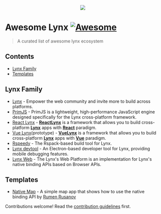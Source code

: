 <div align="center">
<img src="awesome-lynx-banner.png" href="#"/>
</div>

# Awesome Lynx [![Awesome](https://awesome.re/badge.svg)](https://awesome.re)

> A curated list of awesome lynx ecosystem

## Contents

- [Lynx Family](#lynx-family)
- [Templates](#templates)

## Lynx Family

- [Lynx](https://lynxjs.org) - Empower the web community and invite more to build across platforms.
- [PrimJS](https://github.com/lynx-family/primjs) - PrimJS is a lightweight, high-performance JavaScript engine designed specifically for the Lynx cross-platform framework.
- [React Lynx](https://lynxjs.org/react) - [**ReactLynx**](https://lynxjs.org/react/) is a framework that allows you to build cross-platform [**Lynx**](https://lynxjs.org/) apps with [**React**](https://react.dev/) paradigm.
- [Vue Lynx](https://github.com/rahul-vashishtha/lynx-stack/tree/lynx-vue-implementation)(prototype) - [**VueLynx**](https://github.com/rahul-vashishtha/lynx-stack/tree/lynx-vue-implementation) is a framework that allows you to build cross-platform [**Lynx**](https://lynxjs.org/) apps with [**Vue**](https://vuejs.org/) paradigm.
- [Rspeedy](https://lynxjs.org/rspeedy) - The Rspack-based build tool for Lynx.
- [Lynx devtool](https://github.com/lynx-family/lynx-devtool) - An Electron-based developer tool for Lynx, providing mobile debugging features.
- [Lynx Web](https://github.com/lynx-family/lynx-stack/tree/main/packages/web-platform) - The Lynx's Web Platform is an implementation for Lynx's native binding APIs based on Browser APIs.

## Templates

- [Native Map](https://github.com/hpstuff/lynx-map-example) - A simple map app that shows how to use the native binding API by [Rumen Rusanov](https://github.com/hpstuff)

Contributions welcome! Read the [contribution guidelines](contributing.md) first.

